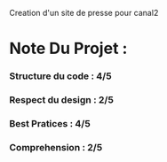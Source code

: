 Creation d'un site de presse pour canal2
# Note Du Projet : 
### Structure du code  : 4/5 
### Respect du design : 2/5 
### Best Pratices : 4/5 
### Comprehension : 2/5 
